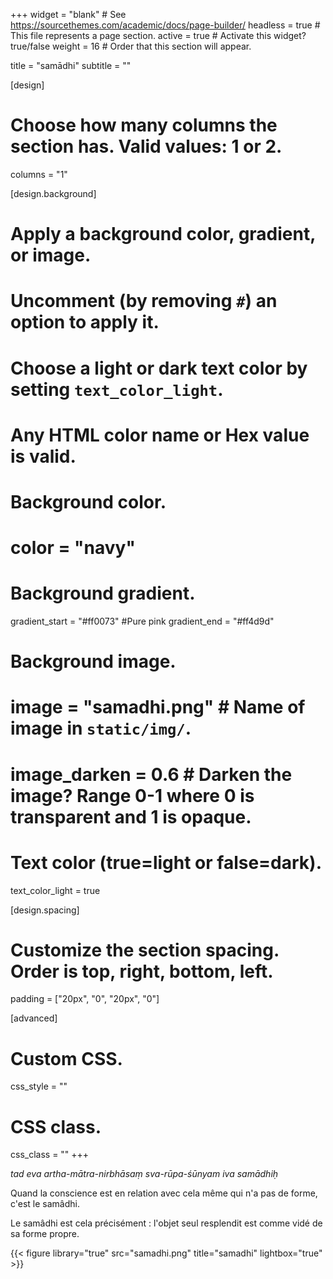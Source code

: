 +++
widget = "blank"  # See https://sourcethemes.com/academic/docs/page-builder/
headless = true  # This file represents a page section.
active = true  # Activate this widget? true/false
weight = 16  # Order that this section will appear.

title = "samādhi"
subtitle = ""

[design]
  # Choose how many columns the section has. Valid values: 1 or 2.
  columns = "1"

[design.background]
  # Apply a background color, gradient, or image.
  #   Uncomment (by removing `#`) an option to apply it.
  #   Choose a light or dark text color by setting `text_color_light`.
  #   Any HTML color name or Hex value is valid.

  # Background color.
  # color = "navy"

  # Background gradient.
   gradient_start = "#ff0073" #Pure pink
   gradient_end = "#ff4d9d"

  # Background image.
  # image = "samadhi.png"  # Name of image in `static/img/`.
  # image_darken = 0.6  # Darken the image? Range 0-1 where 0 is transparent and 1 is opaque.

  # Text color (true=light or false=dark).
  text_color_light = true

[design.spacing]
  # Customize the section spacing. Order is top, right, bottom, left.
  padding = ["20px", "0", "20px", "0"]

[advanced]
 # Custom CSS.
 css_style = ""

 # CSS class.
 css_class = ""
+++

*tad eva artha-mātra-nirbhāsaṃ sva-rūpa-śūnyam iva samādhiḥ*

Quand la conscience est en relation avec cela même qui n'a pas de forme, c'est le samâdhi.

Le samâdhi est cela précisément : l'objet seul resplendit est comme vidé de sa forme propre.

{{< figure library="true" src="samadhi.png" title="samadhi" lightbox="true" >}}

